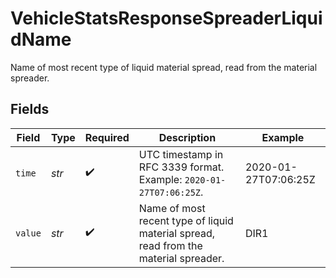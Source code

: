 # VehicleStatsResponseSpreaderLiquidName

Name of most recent type of liquid material spread, read from the material spreader.


## Fields

| Field                                                                                | Type                                                                                 | Required                                                                             | Description                                                                          | Example                                                                              |
| ------------------------------------------------------------------------------------ | ------------------------------------------------------------------------------------ | ------------------------------------------------------------------------------------ | ------------------------------------------------------------------------------------ | ------------------------------------------------------------------------------------ |
| `time`                                                                               | *str*                                                                                | :heavy_check_mark:                                                                   | UTC timestamp in RFC 3339 format. Example: `2020-01-27T07:06:25Z`.                   | 2020-01-27T07:06:25Z                                                                 |
| `value`                                                                              | *str*                                                                                | :heavy_check_mark:                                                                   | Name of most recent type of liquid material spread, read from the material spreader. | DIR1                                                                                 |